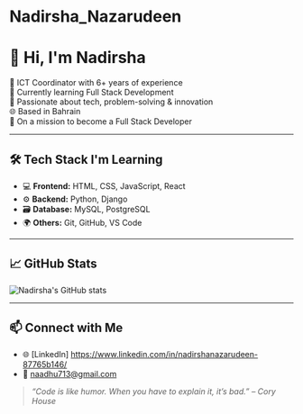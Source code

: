 # Nadirsha_Nazarudeen

# 👋 Hi, I'm Nadirsha

💼 ICT Coordinator with 6+ years of experience  
🎯 Currently learning Full Stack Development  
🧠 Passionate about tech, problem-solving & innovation  
🌐 Based in Bahrain  
🚀 On a mission to become a Full Stack Developer

---

## 🛠️ Tech Stack I'm Learning
- 💻 **Frontend:** HTML, CSS, JavaScript, React  
- ⚙️ **Backend:** Python, Django  
- 🗃️ **Database:** MySQL, PostgreSQL  
- 🌍 **Others:** Git, GitHub, VS Code

---

## 📈 GitHub Stats
![Nadirsha's GitHub stats](https://github-readme-stats.vercel.app/api?username=your-github-username&show_icons=true&theme=default)

---

## 📫 Connect with Me
- 🌐 [LinkedIn] https://www.linkedin.com/in/nadirshanazarudeen-87765b146/
- 📧 naadhu713@gmail.com

> _“Code is like humor. When you have to explain it, it’s bad.” – Cory House_

